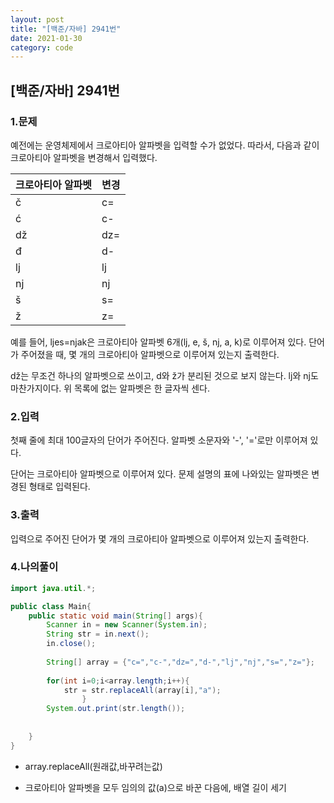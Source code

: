 ```yaml
---
layout: post
title: "[백준/자바] 2941번"
date: 2021-01-30
category: code
---
```

## [백준/자바] 2941번



### 1.문제

예전에는 운영체제에서 크로아티아 알파벳을 입력할 수가 없었다. 따라서, 다음과 같이 크로아티아 알파벳을 변경해서 입력했다.

|크로아티아 알파벳|변경|
|-----|----|
|č|	c=|
|ć| c-|
|dž	|dz=|
|đ	|d-|
|lj	|lj|
|nj|	nj|
|š	|s=|
|ž	|z=|
예를 들어, ljes=njak은 크로아티아 알파벳 6개(lj, e, š, nj, a, k)로 이루어져 있다. 단어가 주어졌을 때, 몇 개의 크로아티아 알파벳으로 이루어져 있는지 출력한다.

dž는 무조건 하나의 알파벳으로 쓰이고, d와 ž가 분리된 것으로 보지 않는다. lj와 nj도 마찬가지이다. 위 목록에 없는 알파벳은 한 글자씩 센다.


### 2.입력

첫째 줄에 최대 100글자의 단어가 주어진다. 알파벳 소문자와 '-', '='로만 이루어져 있다.

단어는 크로아티아 알파벳으로 이루어져 있다. 문제 설명의 표에 나와있는 알파벳은 변경된 형태로 입력된다.

### 3.출력

입력으로 주어진 단어가 몇 개의 크로아티아 알파벳으로 이루어져 있는지 출력한다.

### 4.나의풀이

```java
import java.util.*;

public class Main{
    public static void main(String[] args){
        Scanner in = new Scanner(System.in);
        String str = in.next();
        in.close();
        
        String[] array = {"c=","c-","dz=","d-","lj","nj","s=","z="};
        
        for(int i=0;i<array.length;i++){
            str = str.replaceAll(array[i],"a");
                }
        System.out.print(str.length());
        
        
    }
}
````

- array.replaceAll(원래값,바꾸려는값) 

- 크로아티아 알파벳을 모두 임의의 값(a)으로 바꾼 다음에, 배열 길이 세기 



